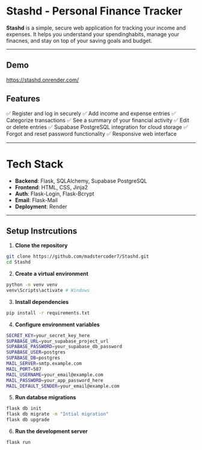 # Stashd - Personal Finance Tracker

**Stashd** is a simple, secure web application for tracking your income and expenses. It helps you understand your spendinghabits, manage your finacnes, and stay on top of your saving goals and budget.

---

## Demo
https://stashd.onrender.com/

## Features

✅ Register and log in securely
✅ Add income and expense entries
✅ Categorize transactions
✅ See a summary of your financial activity
✅ Edit or delete entries
✅ Supabase PostgreSQL integration for cloud storage
✅ Forgot and reset password functionality
✅ Responsive web interface

---

# Tech Stack

- **Backend**: Flask, SQLAlchemy, Supabase PostgreSQL
- **Frontend**: HTML, CSS, Jinja2
- **Auth**: Flask-Login, Flask-Bcrypt
- **Email**: Flask-Mail
- **Deployment**: Render 

---

## Setup Instrcutions

1. **Clone the repository**
```bash
git clone https://github.com/madstercoder7/Stashd.git
cd Stashd
```

2. **Create a virtual environment**
```bash
python -m venv venv
venv\Scripts\activate # Windows
```

3. **Install dependencies**
```bash
pip install -r requirements.txt
```

4. **Configure environment variables**
```bash
SECRET_KEY=your_secret_key_here
SUPABASE_URL=your_supabase_project_url
SUPABASE_PASSWORD=your_supabase_db_password
SUPABASE_USER=postgres
SUPABASE_DB=postgres
MAIL_SERVER=smtp.example.com
MAIL_PORT=587
MAIL_USERNAME=your_email@example.com
MAIL_PASSWORD=your_app_password_here
MAIL_DEFAULT_SENDER=your_email@example.com
```

5. **Run databse migrations**
```bash
flask db init
flask db migrate -m "Intial migration"
flask db upgrade
```

6. **Run the development server**
```bash
flask run
```
